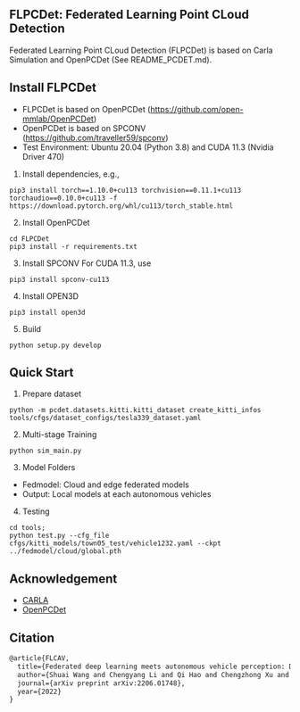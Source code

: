 ## FLPCDet: Federated Learning Point CLoud Detection
Federated Learning Point CLoud Detection (FLPCDet) is based on Carla Simulation and OpenPCDet (See README_PCDET.md). 

## Install FLPCDet
* FLPCDet is based on OpenPCDet (https://github.com/open-mmlab/OpenPCDet)
* OpenPCDet is based on SPCONV (https://github.com/traveller59/spconv)
* Test Environment: Ubuntu 20.04 (Python 3.8) and CUDA 11.3 (Nvidia Driver 470)

1. Install dependencies, e.g.,
```
pip3 install torch==1.10.0+cu113 torchvision==0.11.1+cu113 torchaudio==0.10.0+cu113 -f https://download.pytorch.org/whl/cu113/torch_stable.html
```

2. Install OpenPCDet
```
cd FLPCDet
pip3 install -r requirements.txt
```

3. Install SPCONV
For CUDA 11.3, use
```
pip3 install spconv-cu113
```

4. Install OPEN3D
```
pip3 install open3d
```

5. Build 
```
python setup.py develop
```

## Quick Start

1. Prepare dataset
```
python -m pcdet.datasets.kitti.kitti_dataset create_kitti_infos tools/cfgs/dataset_configs/tesla339_dataset.yaml
```

2. Multi-stage Training
```
python sim_main.py
```

3.  Model Folders
* Fedmodel: Cloud and edge federated models
* Output: Local models at each autonomous vehicles

4. Testing
```
cd tools;
python test.py --cfg_file cfgs/kitti_models/town05_test/vehicle1232.yaml --ckpt ../fedmodel/cloud/global.pth
```

## Acknowledgement

* [CARLA](https://github.com/carla-simulator)
* [OpenPCDet](https://github.com/open-mmlab/OpenPCDet)

## Citation

```tex
@article{FLCAV,
  title={Federated deep learning meets autonomous vehicle perception: Design and verification},
  author={Shuai Wang and Chengyang Li and Qi Hao and Chengzhong Xu and Derrick Wing Kwan Ng and Yonina C. Eldar and H. Vincent Poor},
  journal={arXiv preprint arXiv:2206.01748},
  year={2022}
}
```
